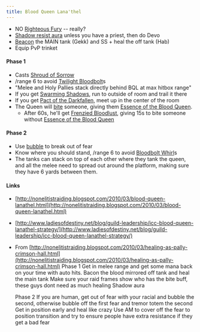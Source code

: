 ```yaml
---
title: Blood Queen Lana'thel
---
```

  * NO [Righteous Fury](http://www.wowhead.com/spell=25780) -- really?
  * [Shadow resist aura](http://www.wowhead.com/spell=48943) unless you have a priest, then do Devo
  * [Beacon](http://www.wowhead.com/spell=53563) the MAIN tank (Gekk) and SS + heal the off tank (Hab)
  * Equip PvP trinket

#### Phase 1
  * Casts [Shroud of Sorrow](http://www.wowhead.com/?spell=72981)
  * /range 6 to avoid [Twilight Bloodbolt](http://www.wowhead.com/?spell=71446)s
  * "Melee and Holy Pallies stack directly behind BQL at max hitbox range"
  * If you get [Swarming Shadows](http://www.wowhead.com/?spell=71265), run to outside of room and trail it there
  * If you get [Pact of the Darkfallen](http://www.wowhead.com/?spell=71340), meet up in the center of the room
  * The Queen will [bite](http://www.wowhead.com/?spell=71726) someone, giving them [Essence of the Blood Queen](http://www.wowhead.com/?spell=70867).
    * After 60s, he'll get [Frenzied Bloodlust](http://www.wowhead.com/?spell=70877), giving 15s to bite someone without [Essence of the Blood Queen](http://www.wowhead.com/?spell=70867)

#### Phase 2
  * Use [bubble](http://www.wowhead.com/spell=642) to break out of fear
  * Know where you should stand, /range 6 to avoid [Bloodbolt Whirl](http://www.wowhead.com/spell=71899)s
  * The tanks can stack on top of each other where they tank the queen, and all the melee need to spread out around the platform, making sure they have 6 yards between them.

#### Links
  * [http://nonelitistraiding.blogspot.com/2010/03/blood-queen-lanathel.html](http://nonelitistraiding.blogspot.com/2010/03/blood-queen-lanathel.html)
  * [http://www.ladiesofdestiny.net/blog/guild-leadership/icc-blood-queen-lanathel-strategy/](http://www.ladiesofdestiny.net/blog/guild-leadership/icc-blood-queen-lanathel-strategy/)
  * From [http://nonelitistraiding.blogspot.com/2010/03/healing-as-pally-crimson-hall.html](http://nonelitistraiding.blogspot.com/2010/03/healing-as-pally-crimson-hall.html)
    Phase 1
    Get in melee range and get some mana back on your time with auto hits.
    Bacon the blood mirrored off tank and heal the main tank
    Make sure your raid frames show who has the bite buff, these guys dont need as much healing
    Shadow aura 
    
    Phase 2
    If you are human, get out of fear with your racial and bubble the second, otherwise bubble 
    off the first fear and tremor totem the second
    Get in position early and heal like crazy
    Use AM to cover off the fear to position transition and try to ensure people have extra resistance if they get a bad fear
